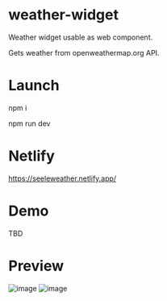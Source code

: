 # weather-widget

Weather widget usable as web component.

Gets weather from openweathermap.org API.

# Launch

npm i

npm run dev

# Netlify
https://seeleweather.netlify.app/

# Demo

TBD

# Preview 

![image](https://user-images.githubusercontent.com/17192182/218327321-9b7f2143-d6cc-442c-bdc0-3f8e78f18b77.png)
![image](https://user-images.githubusercontent.com/17192182/218327335-61fdd4a2-35d1-49ba-bf08-2503dd581ee3.png)
